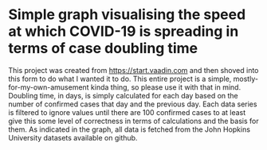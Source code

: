 # Simple graph visualising the speed at which COVID-19 is spreading in terms of case doubling time

This project was created from https://start.vaadin.com and then shoved into this form to do what I wanted it to do. This entire project is a simple, mostly-for-my-own-amusement kinda thing, so please use it with that in mind.
Doubling time, in days, is simply calculated for each day based on the number of confirmed cases that day and the previous day. Each data series is filtered to ignore values until there are 100 confirmed cases to at least give this some level of correctness in terms of calculations and the basis for them.
As indicated in the graph, all data is fetched from the John Hopkins University datasets available on github.

